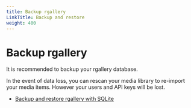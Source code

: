 ```yaml
---
title: Backup rgallery
LinkTitle: Backup and restore
weight: 400
---
```


# Backup rgallery

It is recommended to backup your rgallery database.

In the event of data loss, you can rescan your media library to re-import your media items. However your users and API keys will be lost.

<!-- There are two recommended methods for backing up rgallery: -->

- [Backup and restore rgallery with SQLite](/docs/backup/sqlite/)
<!-- - [Continuously replicate rgallery with Litestream](/docs/backup/litestream/) -->
